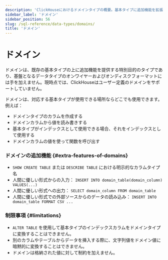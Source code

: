 ```yaml
---
description: 'ClickHouseにおけるドメインタイプの概要。基本タイプに追加機能を拡張しますが、基盤となるデータタイプのオンワイヤーおよびオンディスクフォーマットはそのままです。'
sidebar_label: 'ドメイン'
sidebar_position: 56
slug: /sql-reference/data-types/domains/
title: 'ドメイン'
---
```



# ドメイン

ドメインは、既存の基本タイプの上に追加機能を提供する特別目的のタイプであり、基盤となるデータタイプのオンワイヤーおよびオンディスクフォーマットには手を加えません。現時点では、ClickHouseはユーザー定義のドメインをサポートしていません。

ドメインは、対応する基本タイプが使用できる場所ならどこでも使用できます。例えば：

- ドメインタイプのカラムを作成する
- ドメインカラムから値を読み書きする
- 基本タイプがインデックスとして使用できる場合、それをインデックスとして使用する
- ドメインカラムの値を使って関数を呼び出す

### ドメインの追加機能 {#extra-features-of-domains}

- `SHOW CREATE TABLE` または `DESCRIBE TABLE` における明示的なカラムタイプ名
- 人間に優しい形式からの入力： `INSERT INTO domain_table(domain_column) VALUES(...)`
- 人間に優しい形式への出力： `SELECT domain_column FROM domain_table`
- 人間に優しい形式での外部ソースからのデータの読み込み： `INSERT INTO domain_table FORMAT CSV ...`

### 制限事項 {#limitations}

- `ALTER TABLE` を使用して基本タイプのインデックスカラムをドメインタイプに変換することはできません。
- 別のカラムやテーブルからデータを挿入する際に、文字列値をドメイン値に暗黙的に変換することはできません。
- ドメインは格納された値に対して制約を加えません。
